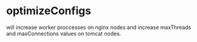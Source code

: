 # optimizeConfigs
will increase worker proccesses on nginx nodes and increase maxThreads and maxConnections values on tomcat nodes.
